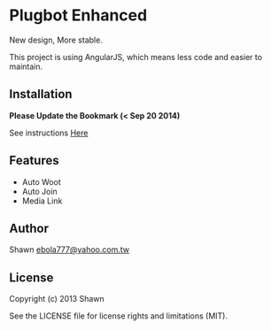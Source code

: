# Plugbot Enhanced

New design, More stable.

This project is using AngularJS, which means less code and easier to maintain.

## Installation

**Please Update the Bookmark (< Sep 20 2014)**

See instructions [Here](http://ebola777.github.io/)

## Features

- Auto Woot
- Auto Join
- Media Link

## Author

Shawn <ebola777@yahoo.com.tw>

## License

Copyright (c) 2013 Shawn

See the LICENSE file for license rights and limitations (MIT).

